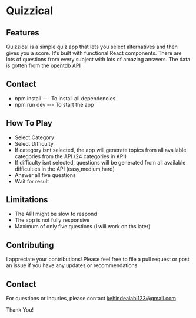 # Quizzical
## Features
Quizzical is a simple quiz app that lets you select alternatives and then gives you a score. 
It's built with functional React components. There are lots of questions from every subject with lots of amazing answers. The data is gotten from the <a href="https://opentdb.com/" target="_blank">opentdb API</a>

## Contact
- npm install --- To install all dependencies
- npm run dev --- To start the app

## How To Play
- Select Category
- Select Difficulty
- If category isnt selected, the app will generate topics from all available categories from the API (24 categories in API)
- If difficulty isnt selected, questions will be generated from all available difficulties in the API (easy,medium,hard)
- Answer all five questions
- Wait for result

## Limitations
- The API might be slow to respond
- The app is not fully responsive
- Maximum of only five questions (i will work on ths later)

## Contributing
I appreciate your contributions! Please feel free to file a pull request or post an issue if you have any updates or recommendations.

## Contact
For questions or inquries, please contact <a href="mailto:kehindealabi123@gmail.com" target="_blank">kehindealabi123@gmail.com<a>

Thank You!